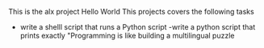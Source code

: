 This is the alx project Hello World
This projects covers the following tasks
- write a shelll script that runs a Python script
-write a python script that prints exactly "Programming is like building a multilingual puzzle
